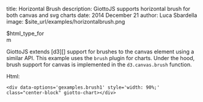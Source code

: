 title: Horizontal Brush
description: GiottoJS supports horizontal brush for both canvas and svg charts
date: 2014 December 21
author: Luca Sbardella
image: $site_url/examples/horizontalbrush.png

<div style="width: 100px" class="center-block">$html_type_form</div>
<div data-options='gexamples.brush1' style='width: 90%;' class="center-block" giotto-chart></div>

GiottoJS extends [d3][] support for brushes to the canvas element using a similar API.
This example uses the ``brush`` plugin for charts. Under the hood, brush support for canvas is implemented in the
``d3.canvas.brush`` function.

Html:

    <div data-options='gexamples.brush1' style='width: 90%;' class="center-block" giotto-chart></div>